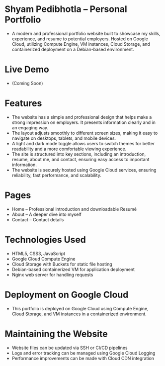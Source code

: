 # Shyam Pedibhotla – Personal Portfolio

- A modern and professional portfolio website built to showcase my skills, experience, and resume to potential employers. Hosted on Google Cloud, utilizing Compute Engine, VM instances, Cloud Storage, and containerized deployment on a Debian-based environment.

# Live Demo

- (Coming Soon)

# Features

- The website has a simple and professional design that helps make a strong impression on employers. It presents information clearly and in an engaging way.
- The layout adjusts smoothly to different screen sizes, making it easy to navigate on desktops, tablets, and mobile devices.
- A light and dark mode toggle allows users to switch themes for better readability and a more comfortable viewing experience.
- The site is structured into key sections, including an introduction, resume, about me, and contact, ensuring easy access to important information.
- The website is securely hosted using Google Cloud services, ensuring reliability, fast performance, and scalability.

# Pages

- Home – Professional introduction and downloadable Resumé
- About – A deeper dive into myself
- Contact – Contact details

# Technologies Used

- HTML5, CSS3, JavaScript
- Google Cloud Compute Engine
- Cloud Storage with Buckets for static file hosting
- Debian-based containerized VM for application deployment
- Nginx web server for handling requests

# Deployment on Google Cloud

- This portfolio is deployed on Google Cloud using Compute Engine, Cloud Storage, and VM instances in a containerized environment.

# Maintaining the Website

- Website files can be updated via SSH or CI/CD pipelines
- Logs and error tracking can be managed using Google Cloud Logging
- Performance improvements can be made with Cloud CDN integration
